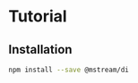 # Tutorial

## Installation

<!-- CODEBLOCK_START
  {
    "hideValue": true,
    "type": "file",
    "value": "src/bash/installation.sh"
  }
-->
<!-- prettier-ignore -->
~~~~~~~~~~sh
npm install --save @mstream/di
~~~~~~~~~~

<!-- CODEBLOCK_END -->
